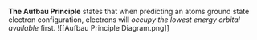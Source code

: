 **The Aufbau Principle** states that when predicting an atoms ground state electron configuration, electrons will *occupy the lowest energy orbital available* first.
![[Aufbau Principle Diagram.png]]